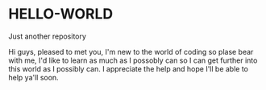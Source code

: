 # HELLO-WORLD
Just another repository

Hi guys, pleased to met you, I'm new to the world of coding so plase bear with me, I'd like to learn as much as I possobly can so I can get further into this world as I possibly can. I appreciate the help and hope I'll be able to help ya'll soon.
